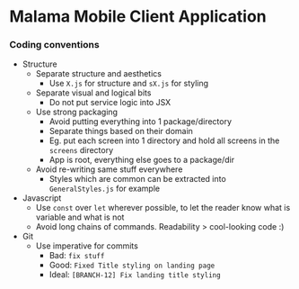 # Malama Mobile Client Application

### Coding conventions
- Structure
  - Separate structure and aesthetics
    - Use `X.js` for structure and `sX.js` for styling
  - Separate visual and logical bits
    - Do not put service logic into JSX
  - Use strong packaging
    - Avoid putting everything into 1 package/directory
    - Separate things based on their domain
    - Eg. put each screen into 1 directory and hold all screens in the `screens` directory
    - App is root, everything else goes to a package/dir
  - Avoid re-writing same stuff everywhere
    - Styles which are common can be extracted into `GeneralStyles.js` for example
- Javascript
  - Use `const` over `let` wherever possible, to let the reader know what is variable and what is not
  - Avoid long chains of commands. Readability > cool-looking code :)
- Git
  - Use imperative for commits
    - Bad: `fix stuff`
    - Good: `Fixed Title styling on landing page`
    - Ideal: `[BRANCH-12] Fix landing title styling`
